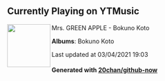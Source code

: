 ## Currently Playing on YTMusic

[<img align="left" width="100" src="https://lh3.googleusercontent.com/FNi3uWl5IHFfwxw6PL7MvHHQtuok9rBVG6_FYHmXgI8_suHzZu2KkTAnatn7A28PtdVK1fvlMP-NefTR">](https://music.youtube.com/watch?v=TYr43JY5RdU)

Mrs. GREEN APPLE - Bokuno Koto

**Albums**: Bokuno Koto

Last updated at 03/04/2021 19:03

#### Generated with [20chan/github-now](https://github.com/20chan/github-now)


<!--
**20chan/20chan** is a ✨ _special_ ✨ repository because its `README.md` (this file) appears on your GitHub profile.

Here are some ideas to get you started:

- 🔭 I’m currently working on ...
- 🌱 I’m currently learning ...
- 👯 I’m looking to collaborate on ...
- 🤔 I’m looking for help with ...
- 💬 Ask me about ...
- 📫 How to reach me: ...
- 😄 Pronouns: ...
- ⚡ Fun fact: ...
-->
